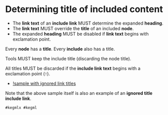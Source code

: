# Determining title of included content

* The **link text** of an **include link** MUST determine the expanded **heading**.
* The **link text** MUST override the **title** of an included **node**.
* The expanded **heading** MUST be disabled if **link text** begins with exclamation point.

Every **node** has a **title**. Every **include** also has a title.

Tools MUST keep the include title (discarding the node title).

All titles MUST be discarded if the **include link text** begins with a exclamation point (`!`).

* [!sample with ignored link titles](kegml-with-ignored-link-titles.md)

Note that the above sample itself is also an example of an **ignored title include link**.

    #kegmlx #kegml
